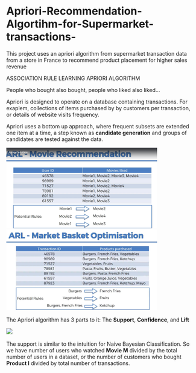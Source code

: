 # Apriori-Recommendation-Algortihm-for-Supermarket-transactions-
This project uses an apriori algorithm from supermarket transaction data from a store in France to recommend product placement for higher sales revenue

ASSOCIATION RULE LEARNING APRIORI ALGORITHM

People who bought also bought, people who liked also liked...

Apriori is designed to operate on a database containing transactions.  For exaplem, collections of items purchased by by customers per transaction, or details of website visits frequency.

Apriori uses a bottom up approach, where frequent subsets are extended one item at a time, a step known as **candidate generation** and groups of candidates are tested against the data.

<img src = "images/Screenshot(1066).png" width=400> <img src = "images/MarketOptimization.png" width=400>

The Apriori algorithm has 3 parts to it: The **Support**, **Confidence**, and **Lift**

<img src = "images/AprioiAlgorithm.png" width = 600>

The support is similar to the intuition for Naive Bayesian Classification.  So we have number of users who watched **Movie M** divided by the total number of users in a dataset, or the number of customers who bought **Product I** divided by total number of transactions.

<img scr = "images/AprioriSupport.png" width = 600>






